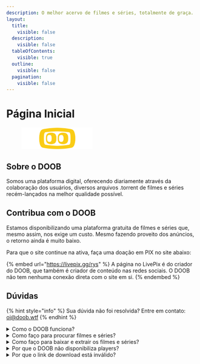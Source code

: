 ```yaml
---
description: O melhor acervo de filmes e séries, totalmente de graça.
layout:
  title:
    visible: false
  description:
    visible: false
  tableOfContents:
    visible: true
  outline:
    visible: false
  pagination:
    visible: false
---
```


# Página Inicial

<div align="left">

<figure><img src=".gitbook/assets/doob4web white.png" alt="" width="188"><figcaption></figcaption></figure>

</div>

## Sobre o DOOB <a href="#sobre" id="sobre"></a>

Somos uma plataforma digital, oferecendo diariamente através da colaboração dos usuários, diversos arquivos .torrent de filmes e séries recém-lançados na melhor qualidade possível.

## Contribua com o DOOB <a href="#contribua" id="contribua"></a>

Estamos disponibilizando uma plataforma gratuita de filmes e séries que, mesmo assim, nos exige um custo. Mesmo fazendo proveito dos anúncios, o retorno ainda é muito baixo.

Para que o site continue na ativa, faça uma doação em PIX no site abaixo:

{% embed url="https://livepix.gg/rys" %}
A página no LivePix é do criador do DOOB, que também é criador de conteúdo nas redes sociais. O DOOB não tem nenhuma conexão direta com o site em si.
{% endembed %}

## Dúvidas

{% hint style="info" %}
Sua dúvida não foi resolvida? Entre em contato: [oi@doob.wtf](mailto:oi@doob.wtf)
{% endhint %}

<details>

<summary>Como o DOOB funciona?</summary>

O DOOB é uma plataforma que disponibiliza links de arquivos .torrent de filmes e séries, ou seja, não indexamos ou armazenamos nenhum tipo de conteúdo relacionado ao filme (além dos posters) no nosso site.

Para assistir filmes e séries, basta procurar pelo conteúdo desejado utilizando nossa [barra de pesquisa](https://doob.rys.wtf/?q=), e na página do conteúdo, estará o link de download.

No link disponibilizado, você passará por alguns anúncios para que você chegue à etapa de download.

</details>

<details>

<summary>Como faço para procurar filmes e séries?</summary>

<img src=".gitbook/assets/computer-svgrepo-com.svg" alt="" data-size="line"> **No computador:** pressione as teclas **CTRL** e **K** simultaneamente para aparecer a barra de pesquisa.

<img src=".gitbook/assets/login-svgrepo-com.svg" alt="" data-size="line"> **No celular:** procure pela lupa no canto superior direito do site.

</details>

<details>

<summary>Como faço para baixar e extrair os filmes e séries?</summary>

Para receber o link magnético contendo o filme ou série que procura, siga os seguintes passos:&#x20;

1. [Procure pelo filme ou série desejada](./#como-faco-para-procurar-filmes-e-series) e desça até encontrar as seções `Dublado` e `Legendado`;

<!---->

2. Clique no botão <img src=".gitbook/assets/DOWNLOAD button.png" alt="" data-size="line">;
3. [Passe pelos anúncios](https://www.youtube.com/watch?v=BT-KKSM5z4g\&pp=ygUGc3VhdXJs);

Recomendamos fortemente que você utilize os seguintes softwares:&#x20;

1. [Stremio](https://www.stremio.com/downloads) (para computador e celular)

<!---->

2. [QBitTorrent](https://www.qbittorrent.org/download) (para computador)

Em vez de utilizar o aplicitativo original do uTorrent, indicamos que utilize os citados acima. Isso porque o [uTorrent original é acusado de minerar bitcoins em computadores](https://www.techtudo.com.br/noticias/2015/03/utorrent-usa-seu-computador-para-minerar-bitcoins-entenda-polemica.ghtml), que pode danificar seu computador.

</details>

<details>

<summary>Por que o DOOB não disponibiliza players?</summary>

Justamente para evitar [DMCA](dmca.md) o máximo possível, apenas redirecionamos para arquivos .torrent para que você baixe na melhor qualidade e evite propagandas.

No momento, não temos planos de desenvolver uma plataforma de streaming.

</details>

<details>

<summary>Por que o link de download está inválido?</summary>

Se você acessou algum link de filme ou série e ele te redirecionou para esta seção, significa que:

1. O conteúdo não existe ou está corrompido;
2. Foi removido por uma [solicitação de remoção de conteúdo](dmca.md);

Podem surgir outros motivos internos para o link estar inválido. [Saiba mais](conteudo-invalido.md).

</details>

